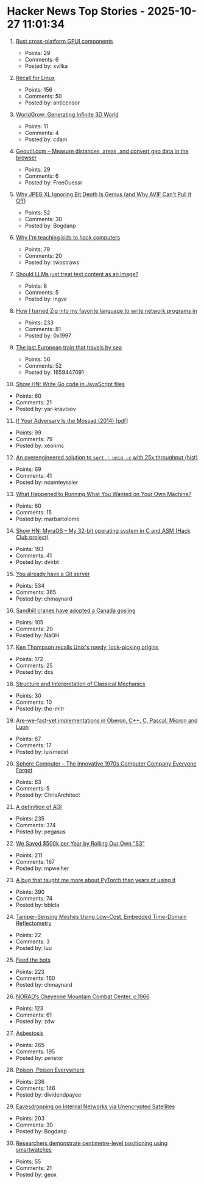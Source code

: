 # Hacker News Top Stories - 2025-10-27 11:01:34

1. [Rust cross-platform GPUI components](https://github.com/longbridge/gpui-component)
   - Points: 29
   - Comments: 6
   - Posted by: xvilka

2. [Recall for Linux](https://github.com/rolflobker/recall-for-linux)
   - Points: 156
   - Comments: 50
   - Posted by: anticensor

3. [WorldGrow: Generating Infinite 3D World](https://github.com/world-grow/WorldGrow)
   - Points: 11
   - Comments: 4
   - Posted by: cdani

4. [Geoutil.com – Measure distances, areas, and convert geo data in the browser](https://geoutil.com)
   - Points: 29
   - Comments: 6
   - Posted by: FreeGuessr

5. [Why JPEG XL Ignoring Bit Depth Is Genius (and Why AVIF Can't Pull It Off)](https://www.fractionalxperience.com/ux-ui-graphic-design-blog/why-jpeg-xl-ignoring-bit-depth-is-genius)
   - Points: 52
   - Comments: 30
   - Posted by: Bogdanp

6. [Why I'm teaching kids to hack computers](https://www.hacktivate.app/why-teach-kids-to-hack)
   - Points: 79
   - Comments: 20
   - Posted by: twostraws

7. [Should LLMs just treat text content as an image?](https://www.seangoedecke.com/text-tokens-as-image-tokens/)
   - Points: 8
   - Comments: 5
   - Posted by: ingve

8. [How I turned Zig into my favorite language to write network programs in](https://lalinsky.com/2025/10/26/zio-async-io-for-zig.html)
   - Points: 233
   - Comments: 81
   - Posted by: 0x1997

9. [The last European train that travels by sea](https://www.bbc.com/travel/article/20251024-the-last-european-train-that-travels-by-sea)
   - Points: 56
   - Comments: 52
   - Posted by: 1659447091

10. [Show HN: Write Go code in JavaScript files](https://www.npmjs.com/package/vite-plugin-use-golang)
   - Points: 60
   - Comments: 21
   - Posted by: yar-kravtsov

11. [If Your Adversary Is the Mossad (2014) [pdf]](https://www.usenix.org/system/files/1401_08-12_mickens.pdf)
   - Points: 99
   - Comments: 79
   - Posted by: xeonmc

12. [An overengineered solution to `sort | uniq -c` with 25x throughput (hist)](https://github.com/noamteyssier/hist-rs)
   - Points: 69
   - Comments: 41
   - Posted by: noamteyssier

13. [What Happened to Running What You Wanted on Your Own Machine?](https://hackaday.com/2025/10/22/what-happened-to-running-what-you-wanted-on-your-own-machine/)
   - Points: 60
   - Comments: 15
   - Posted by: marbartolome

14. [Show HN: MyraOS – My 32-bit operating system in C and ASM (Hack Club project)](https://github.com/dvir-biton/MyraOS)
   - Points: 193
   - Comments: 41
   - Posted by: dvirbt

15. [You already have a Git server](https://maurycyz.com/misc/easy_git/)
   - Points: 534
   - Comments: 365
   - Posted by: chmaynard

16. [Sandhill cranes have adopted a Canada gosling](https://www.smithsonianmag.com/science-nature/these-sandhill-cranes-have-adopted-a-canadian-gosling-and-birders-have-flocked-to-watch-the-strange-family-180986828/)
   - Points: 105
   - Comments: 20
   - Posted by: NaOH

17. [Ken Thompson recalls Unix's rowdy, lock-picking origins](https://thenewstack.io/ken-thompson-recalls-unixs-rowdy-lock-picking-origins/)
   - Points: 172
   - Comments: 25
   - Posted by: dxs

18. [Structure and Interpretation of Classical Mechanics](https://tgvaughan.github.io/sicm/toc.html)
   - Points: 30
   - Comments: 10
   - Posted by: the-mitr

19. [Are-we-fast-yet implementations in Oberon, C++, C, Pascal, Micron and Luon](https://github.com/rochus-keller/Are-we-fast-yet)
   - Points: 67
   - Comments: 17
   - Posted by: luismedel

20. [Sphere Computer – The Innovative 1970s Computer Company Everyone Forgot](https://sphere.computer/)
   - Points: 63
   - Comments: 5
   - Posted by: ChrisArchitect

21. [A definition of AGI](https://arxiv.org/abs/2510.18212)
   - Points: 235
   - Comments: 374
   - Posted by: pegasus

22. [We Saved $500k per Year by Rolling Our Own "S3"](https://engineering.nanit.com/how-we-saved-500-000-per-year-by-rolling-our-own-s3-6caec1ee1143)
   - Points: 211
   - Comments: 167
   - Posted by: mpweiher

23. [A bug that taught me more about PyTorch than years of using it](https://elanapearl.github.io/blog/2025/the-bug-that-taught-me-pytorch/)
   - Points: 390
   - Comments: 74
   - Posted by: bblcla

24. [Tamper-Sensing Meshes Using Low-Cost, Embedded Time-Domain Reflectometry](https://jaseg.de/blog/paper-sampling-mesh-monitor/)
   - Points: 22
   - Comments: 3
   - Posted by: luu

25. [Feed the bots](https://maurycyz.com/misc/the_cost_of_trash/)
   - Points: 223
   - Comments: 160
   - Posted by: chmaynard

26. [NORAD’s Cheyenne Mountain Combat Center, c.1966](https://flashbak.com/norad-cheyenne-mountain-combat-center-478804/)
   - Points: 123
   - Comments: 61
   - Posted by: zdw

27. [Asbestosis](https://diamondgeezer.blogspot.com/2025/10/asbestosis.html)
   - Points: 265
   - Comments: 195
   - Posted by: zeristor

28. [Poison, Poison Everywhere](https://loeber.substack.com/p/29-poison-poison-everywhere)
   - Points: 236
   - Comments: 146
   - Posted by: dividendpayee

29. [Eavesdropping on Internal Networks via Unencrypted Satellites](https://satcom.sysnet.ucsd.edu/)
   - Points: 203
   - Comments: 30
   - Posted by: Bogdanp

30. [Researchers demonstrate centimetre-level positioning using smartwatches](https://www.otago.ac.nz/news/newsroom/researchers-demonstrate-centimetre-level-positioning-using-smartwatches)
   - Points: 55
   - Comments: 21
   - Posted by: geox

